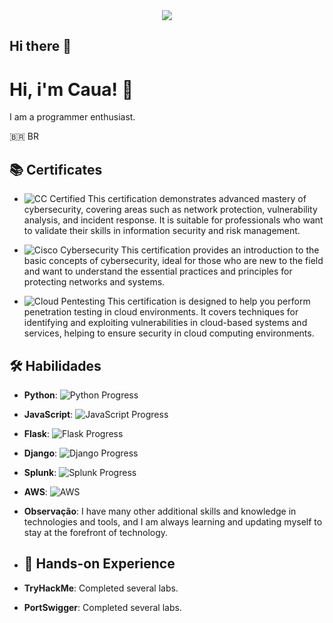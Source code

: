 
<div align="center">
  <img src='https://github.com/user-attachments/assets/178a3400-5de8-44a7-96b6-928a254632b1'>
</div>



## Hi there 👋
# Hi, i'm Caua! 👋
I am a programmer enthusiast.

🇧🇷 BR
## 📚 Certificates
- ![CC Certified](https://img.shields.io/badge/Certified-CC-blue)
 This certification demonstrates advanced mastery of cybersecurity, covering areas such as network protection, vulnerability analysis, and incident response. It is suitable for professionals who want to validate their skills in information security and risk management.

- ![Cisco Cybersecurity](https://img.shields.io/badge/Cisco-Cybersecurity-green)
 This certification provides an introduction to the basic concepts of cybersecurity, ideal for those who are new to the field and want to understand the essential practices and principles for protecting networks and systems.
  
- ![Cloud Pentesting](https://img.shields.io/badge/Cloud_Pentesting-Infosec-yellowgreen)
This certification is designed to help you perform penetration testing in cloud environments. It covers techniques for identifying and exploiting vulnerabilities in cloud-based systems and services, helping to ensure security in cloud computing environments.

## 🛠️ Habilidades
- **Python**: ![Python Progress](https://img.shields.io/badge/Skill_Level-90%25-blue)
- **JavaScript**: ![JavaScript Progress](https://img.shields.io/badge/Skill_Level-80%25-yellow)
- **Flask**: ![Flask Progress](https://img.shields.io/badge/Skill_Level-85%25-orange)
- **Django**: ![Django Progress](https://img.shields.io/badge/Skill_Level-90%25-green)
- **Splunk**: ![Splunk Progress](https://img.shields.io/badge/Skill_Level-70%25-lightgrey)
- **AWS**: ![AWS](https://img.shields.io/badge/AWS-32.0-orange)

- **Observação**: I have many other additional skills and knowledge in technologies and tools, and I am always learning and updating myself to stay at the forefront of technology.
- ## 🧠 Hands-on Experience
- **TryHackMe**: Completed several labs.
- **PortSwigger**: Completed several labs.

<!--
**Cauavini5/Cauavini5** is a ✨ _special_ ✨ repository because its `README.md` (this file) appears on your GitHub profile.

Here are some ideas to get you started:

- 🔭 I’m currently working on ...
- 🌱 I’m currently learning ...
- 👯 I’m looking to collaborate on ...
- 🤔 I’m looking for help with ...
- 💬 Ask me about ...
- 📫 How to reach me: ...
- 😄 Pronouns: ...
- ⚡ Fun fact: ...
-->
